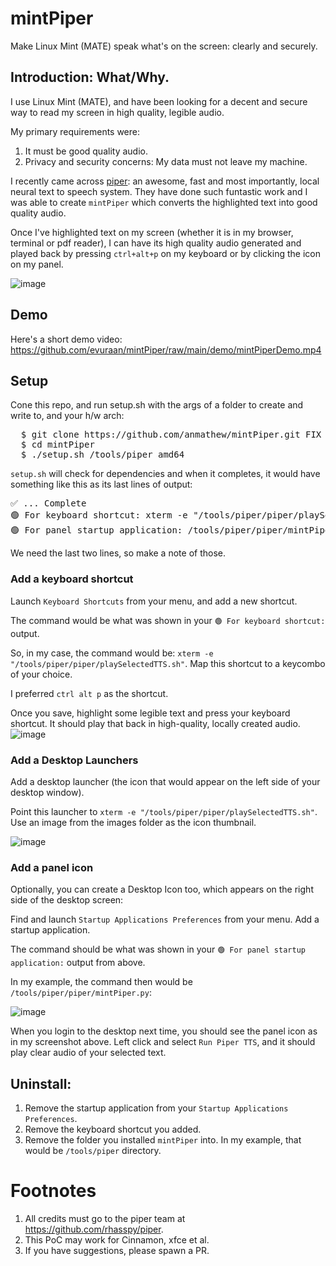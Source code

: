 # mintPiper

Make Linux Mint (MATE) speak what's on the screen: clearly and securely. 

## Introduction: What/Why.
I use Linux Mint (MATE), and have been looking for a decent and secure way to read my screen in high quality, legible audio.  

My primary requirements were:
1. It must be good quality audio.
2. Privacy and security concerns: My data must not leave my machine.

I recently came across <a href="https://github.com/rhasspy/piper">piper</a>: an awesome, fast and most importantly, local neural text to speech system. They have done such funtastic work and I was able to create `mintPiper` which converts the highlighted text into good quality audio. 


Once I've highlighted text on my screen (whether it is in my browser, terminal or pdf reader), I can have its high quality audio generated and played back by pressing `ctrl+alt+p` on my keyboard or by clicking the icon on my panel. 

![image](https://github.com/evuraan/mintPiper/assets/39205936/87a52806-5850-462d-b3f7-b28d6cdc1bdd)

## Demo
Here's a short demo video: https://github.com/evuraan/mintPiper/raw/main/demo/mintPiperDemo.mp4

## Setup

Cone this repo, and run setup.sh with the args of a folder to create and write to, and your h/w arch:

<pre>
  $ git clone https://github.com/anmathew/mintPiper.git FIX THIS!
  $ cd mintPiper 
  $ ./setup.sh /tools/piper amd64
</pre>
`setup.sh` will check for dependencies and when it completes, it would have something like this as its last lines of output:
<pre>
✅ ... Complete
🟢 For keyboard shortcut: xterm -e "/tools/piper/piper/playSelectedTTS.sh"
🟢 For panel startup application: /tools/piper/piper/mintPiper.py
</pre>
We need the last two lines, so make a note of those. 
### Add a keyboard shortcut
Launch `Keyboard Shortcuts` from your menu, and add a new shortcut. 

The command would be what was shown in your `🟢 For keyboard shortcut:` output. 

So, in my case, the command would be: `xterm -e "/tools/piper/piper/playSelectedTTS.sh"`. Map this shortcut to a keycombo of your choice. 

I preferred `ctrl alt p` as the shortcut. 

Once you save,  highlight some legible text and press your keyboard shortcut. It should play that back in high-quality, locally created audio. 
![image](https://github.com/evuraan/mintPiper/assets/39205936/81400042-2bba-45e2-9181-1906b080d601)


### Add a Desktop Launchers
Add a desktop launcher (the icon that would appear on the left side of your desktop window). 

Point this launcher to  `xterm -e "/tools/piper/piper/playSelectedTTS.sh"`. Use an image from the images folder as the icon thumbnail. 

![image](https://github.com/evuraan/mintPiper/assets/39205936/e4ab2bfc-394e-49d8-9d52-dc2ca2029ed0)



### Add a panel icon 

Optionally, you can create a Desktop Icon too, which appears on the right side of the desktop screen:

Find and launch `Startup Applications Preferences` from your menu. Add a startup application. 

The command should be what was shown in your `🟢 For panel startup application:` output from above. 

In my example, the command then would be `/tools/piper/piper/mintPiper.py`:

![image](https://github.com/evuraan/mintPiper/assets/39205936/49135e78-885b-4d29-9e63-6dbec1869350)

When you login to the desktop next time, you should see the panel icon as in my screenshot above. Left click and select `Run Piper TTS`, and it should play clear audio of your selected text. 

## Uninstall:
1. Remove the startup application from your `Startup Applications Preferences`.
2. Remove the keyboard shortcut you added.
3. Remove the folder you installed `mintPiper` into. In my example, that would be `/tools/piper` directory. 

# Footnotes
1. All credits must go to the piper team at https://github.com/rhasspy/piper.
2. This PoC may work for Cinnamon, xfce et al.
3. If you have suggestions, please spawn a PR.

